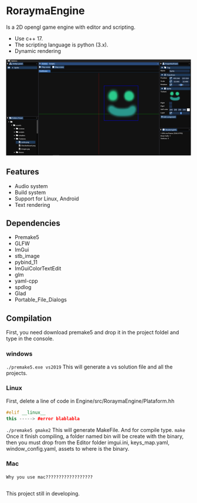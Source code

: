 
# RoraymaEngine
Is a 2D opengl game engine with editor and scripting.

- Use c++ 17.
- The scripting language is python (3.x).
- Dynamic rendering
 
![alt text](https://github.com/Stolkerve/RoraymaEngine/blob/main/assets/Editor.PNG?raw=true)

## Features
- Audio system
- Build system
- Support for Linux, Android
- Text rendering


## Dependencies
- Premake5
- GLFW
- ImGui
- stb_image
- pybind_11
- ImGuiColorTextEdit
- glm
- yaml-cpp
- spdlog
- Glad
- Portable_File_Dialogs

## Compilation
First, you need download premake5 and drop it in the project foldel and type in the console.

### windows
`./premake5.exe vs2019`
This will generate a vs solution file and all the projects.
### Linux
First, delete a line of code in Engine/src/RoraymaEngine/Plataform.hh

```cpp
#elif __linux__
this -----> #error blablabla
```

`./premake5 gmake2`
This will generate MakeFile. And for compile type.
`make`
Once it finish compiling, a folder named bin will be create with the binary, then you must drop from the Editor folder imgui.ini, keys_map.yaml, window_config.yaml, assets to where is the binary.
### Mac
`Why you use mac??????????????????`

## 
This project still in developing.
